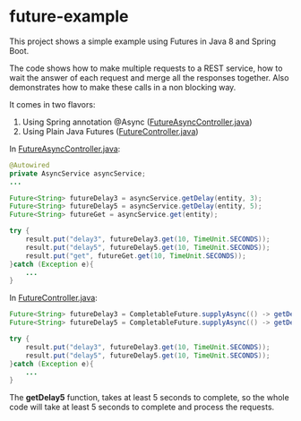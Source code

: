 # future-example

This project shows a simple example using Futures in Java 8 and Spring Boot.

The code shows how to make multiple requests to a REST service, how to wait the answer of each request and merge all the responses together.
Also demonstrates how to make these calls in a non blocking way.

It comes in two flavors:
1. Using Spring annotation @Async ([FutureAsyncController.java](https://github.com/rekkeb/future-example/blob/master/src/main/java/com/rekkeb/future/example/controller/FutureAsyncController.java))
2. Using Plain Java Futures ([FutureController.java](https://github.com/rekkeb/future-example/blob/master/src/main/java/com/rekkeb/future/example/controller/FutureController.java))

In [FutureAsyncController.java](https://github.com/rekkeb/future-example/blob/master/src/main/java/com/rekkeb/future/example/controller/FutureAsyncController.java):

```java
@Autowired
private AsyncService asyncService;
...

Future<String> futureDelay3 = asyncService.getDelay(entity, 3);
Future<String> futureDelay5 = asyncService.getDelay(entity, 5);
Future<String> futureGet = asyncService.get(entity);

try {
    result.put("delay3", futureDelay3.get(10, TimeUnit.SECONDS));
    result.put("delay5", futureDelay5.get(10, TimeUnit.SECONDS));
    result.put("get", futureGet.get(10, TimeUnit.SECONDS));
}catch (Exception e){
    ...
}
```


In [FutureController.java](https://github.com/rekkeb/future-example/blob/master/src/main/java/com/rekkeb/future/example/controller/FutureController.java):

```java
Future<String> futureDelay3 = CompletableFuture.supplyAsync(() -> getDelay3(entity));
Future<String> futureDelay5 = CompletableFuture.supplyAsync(() -> getDelay5(entity));

try {
    result.put("delay3", futureDelay3.get(10, TimeUnit.SECONDS));
    result.put("delay5", futureDelay5.get(10, TimeUnit.SECONDS));
}catch (Exception e){
    ...
}
```

The **getDelay5** function, takes at least 5 seconds to complete, so the whole code will take at least 5 seconds to complete and process the requests.

